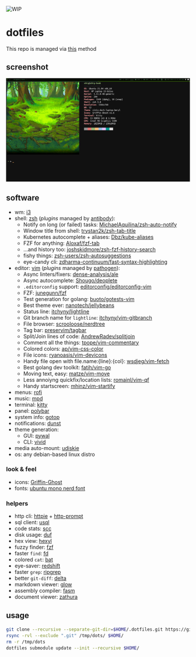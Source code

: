 ![WIP](https://img.shields.io/badge/status-wip-red)

# dotfiles

This repo is managed via [this](https://www.atlassian.com/git/tutorials/dotfiles) method

## screenshot

![screenshot](https://github.com/s0rg/dotfiles/blob/master/.config/i3/screenshot.png)

## software

- wm: [i3](https://i3wm.org/)
- shell: [zsh](https://www.zsh.org/) (*plugins* managed by [antibody](https://github.com/getantibody/antibody)):
  * Notify on long (or failed) tasks: [MichaelAquilina/zsh-auto-notify](https://github.com/MichaelAquilina/zsh-auto-notify)
  * Window title from shell: [trystan2k/zsh-tab-title](https://github.com/trystan2k/zsh-tab-title)
  * Kubernetes autocomplete + aliases: [Dbz/kube-aliases](https://github.com/Dbz/kube-aliases)
  * FZF for anything: [Aloxaf/fzf-tab](https://github.com/Aloxaf/fzf-tab)
  * ...and history too: [joshskidmore/zsh-fzf-history-search](https://github.com/joshskidmore/zsh-fzf-history-search)
  * fishy things: [zsh-users/zsh-autosuggestions](https://github.com/zsh-users/zsh-autosuggestions)
  * eye-candy cli: [zdharma-continuum/fast-syntax-highlighting](https://github.com/zdharma-continuum/fast-syntax-highlighting)
- editor: [vim](https://www.vim.org/) (*plugins* managed by [pathogen](https://github.com/tpope/vim-pathogen)):
  * Async linters/fixers: [dense-analysis/ale](https://github.com/dense-analysis/ale.git)
  * Async autocomplete: [Shougo/deoplete](https://github.com/Shougo/deoplete.nvim.git)
  * `.editorconfig` support: [editorconfig/editorconfig-vim](https://github.com/editorconfig/editorconfig-vim.git)
  * FZF: [junegunn/fzf](https://github.com/junegunn/fzf.vim.git)
  * Test generation for golang: [buoto/gotests-vim](https://github.com/buoto/gotests-vim.git)
  * Best theme ever: [nanotech/jellybeans](https://github.com/nanotech/jellybeans.vim.git)
  * Status line: [itchyny/lightline](https://github.com/itchyny/lightline.vim)
  * Git branch name for `lightline`: [itchyny/vim-gitbranch](https://github.com/itchyny/vim-gitbranch.git)
  * File browser: [scrooloose/nerdtree](https://github.com/scrooloose/nerdtree)
  * Tag bar: [preservim/tagbar](https://github.com/preservim/tagbar.git)
  * Split/Join lines of code: [AndrewRadev/splitjoin](https://github.com/AndrewRadev/splitjoin.vim.git)
  * Comment all the things: [tpope/vim-commentary](https://github.com/tpope/vim-commentary.git)
  * Colored colors: [ap/vim-css-color](https://github.com/ap/vim-css-color.git)
  * File icons: [ryanoasis/vim-devicons](https://github.com/ryanoasis/vim-devicons.git)
  * Handy file open with file.name:{line}:{col}: [wsdjeg/vim-fetch](https://github.com/wsdjeg/vim-fetch.git)
  * Best golang dev toolkit: [fatih/vim-go](https://github.com/fatih/vim-go.git)
  * Moving text, easy: [matze/vim-move](https://github.com/matze/vim-move.git)
  * Less annoiyng quickfix/location lists: [romainl/vim-qf](https://github.com/romainl/vim-qf.git)
  * Handy startscreen: [mhinz/vim-startify](https://github.com/mhinz/vim-startify.git)
- menus: [rofi](https://github.com/davatorium/rofi)
- music: [mpd](https://www.musicpd.org/)
- terminal: [kitty](https://sw.kovidgoyal.net/kitty/)
- panel: [polybar](https://polybar.github.io/)
- system info: [gotop](https://github.com/xxxserxxx/gotop)
- notifications: [dunst](https://dunst-project.org/)
- theme generation:
  * GUI: [pywal](https://github.com/dylanaraps/pywal)
  * CLI: [vivid](https://github.com/sharkdp/vivid)
- media auto-mount: [udiskie](https://github.com/coldfix/udiskie)
- os: any debian-based linux distro

### look & feel

- icons: [Griffin-Ghost](https://store.kde.org/p/1227736/)
- fonts: [ubuntu mono nerd font](https://www.nerdfonts.com/)

### helpers

- http cli: [httpie](https://httpie.io/) + [http-prompt](https://github.com/httpie/http-prompt)
- sql client: [usql](https://github.com/xo/usql)
- code stats: [scc](https://github.com/boyter/scc)
- disk usage: [duf](https://github.com/muesli/duf)
- hex view: [hexyl](https://github.com/sharkdp/hexyl)
- fuzzy finder: [fzf](https://github.com/junegunn/fzf)
- faster `find`: [fd](https://github.com/sharkdp/fd)
- colored `cat`: [bat](https://github.com/sharkdp/bat)
- eye-saver: [redshift](https://github.com/jonls/redshift)
- faster `grep`: [ripgrep](https://github.com/BurntSushi/ripgrep)
- better `git-diff`: [delta](https://github.com/dandavison/delta)
- markdown viewer: [glow](https://github.com/charmbracelet/glow)
- assembly compiler: [fasm](https://flatassembler.net)
- document viewer: [zathura](https://pwmt.org/projects/zathura/)

## usage

~~~ sh
git clone --recursive --separate-git-dir=$HOME/.dotfiles.git https://github.com/s0rg/dotfiles.git /tmp/dots
rsync -rvl --exclude ".git" /tmp/dots/ $HOME/
rm -r /tmp/dots
dotfiles submodule update --init --recursive $HOME/
~~~
